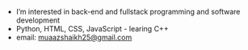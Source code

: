 - I’m interested in back-end and fullstack programming and software development
- Python, HTML, CSS, JavaScript - learing C++
- email: muaazshaikh25@gmail.com

<!---
bologolob/bologolob is a ✨ special ✨ repository because its `README.md` (this file) appears on your GitHub profile.
You can click the Preview link to take a look at your changes.
--->
